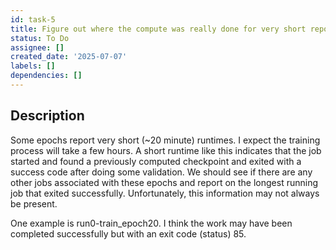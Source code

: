 ```yaml
---
id: task-5
title: Figure out where the compute was really done for very short reported epochs
status: To Do
assignee: []
created_date: '2025-07-07'
labels: []
dependencies: []
---
```


## Description
Some epochs report very short (~20 minute) runtimes. I expect the training process will take a few hours. A short runtime like this indicates that the job started and found a previously computed checkpoint and exited with a success code after doing some validation. We should see if there are any other jobs associated with these epochs and report on the longest running job that exited successfully. Unfortunately, this information may not always be present.

One example is run0-train_epoch20. I think the work may have been completed successfully but with an exit code (status) 85.
